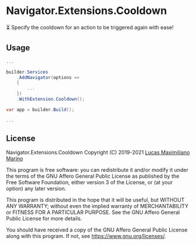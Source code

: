 # Navigator.Extensions.Cooldown

⏳ Specify the cooldown for an action to be triggered again with ease!

## Usage

```c#
...

builder.Services
    .AddNavigator(options =>
    {
        ...
    })
    .WithExtension.Cooldown();

var app = builder.Build();

...
```

## License

Navigator.Extensions.Cooldown
Copyright (C) 2019-2021  [Lucas Maximiliano Marino](https://lucasmarino.me)

This program is free software: you can redistribute it and/or modify
it under the terms of the GNU Affero General Public License as published
by the Free Software Foundation, either version 3 of the License, or
(at your option) any later version.

This program is distributed in the hope that it will be useful,
but WITHOUT ANY WARRANTY; without even the implied warranty of
MERCHANTABILITY or FITNESS FOR A PARTICULAR PURPOSE.  See the
GNU Affero General Public License for more details.

You should have received a copy of the GNU Affero General Public License
along with this program.  If not, see <https://www.gnu.org/licenses/>.
